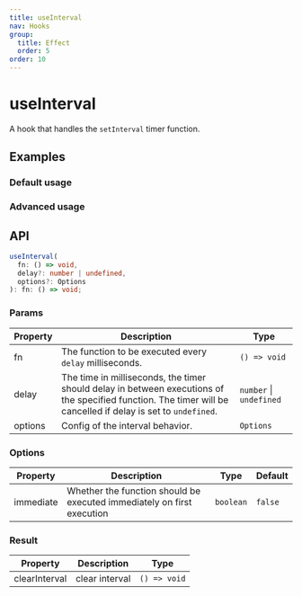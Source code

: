 ```yaml
---
title: useInterval
nav: Hooks
group:
  title: Effect
  order: 5
order: 10
---
```


# useInterval

A hook that handles the `setInterval` timer function.

## Examples

### Default usage

<code src="./demo/demo1.tsx"></code>

### Advanced usage

<code src="./demo/demo2.tsx"></code>

## API

```typescript
useInterval(
  fn: () => void,
  delay?: number | undefined,
  options?: Options
): fn: () => void;
```

### Params

| Property | Description                                                                                                                                                   | Type                    |
| -------- | ------------------------------------------------------------------------------------------------------------------------------------------------------------- | ----------------------- |
| fn       | The function to be executed every `delay` milliseconds.                                                                                                       | `() => void`            |
| delay    | The time in milliseconds, the timer should delay in between executions of the specified function. The timer will be cancelled if delay is set to `undefined`. | `number` \| `undefined` |
| options  | Config of the interval behavior.                                                                                                                              | `Options`               |

### Options

| Property  | Description                                                            | Type      | Default |
| --------- | ---------------------------------------------------------------------- | --------- | ------- |
| immediate | Whether the function should be executed immediately on first execution | `boolean` | `false` |

### Result

| Property      | Description    | Type         |
| ------------- | -------------- | ------------ |
| clearInterval | clear interval | `() => void` |
